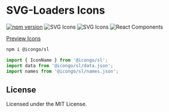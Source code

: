 SVG-Loaders Icons
===

[![npm version](https://img.shields.io/npm/v/@icongo/sl.svg)](https://www.npmjs.com/package/@icongo/sl)
![SVG Icons](https://shields.io/badge/SVG-icons-green?logo=svg&style=flat)
![SVG Icons](https://shields.io/badge/TypeScript-Support-green?logo=TypeScript&style=flat)
![React Components](https://shields.io/badge/React-components-green?logo=react&style=flat)

[Preview Icons](http://icongo.github.io/#/icons/sl)

```bash
npm i @icongo/sl
```

```jsx
import { IconName } from '@icongo/sl';
import data from '@icongo/sl/data.json';
import names from '@icongo/sl/names.json';
```

## License

Licensed under the MIT License.